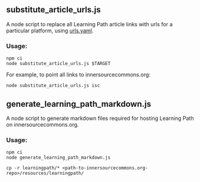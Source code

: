 ## substitute_article_urls.js

A node script to replace all Learning Path article links with urls for a particular platform, using [urls.yaml](../config/urls.yaml).

### Usage:
```
npm ci
node substitute_article_urls.js $TARGET
```
For example, to point all links to innersourcecommons.org:
```
node substitute_article_urls.js isc
```

## generate_learning_path_markdown.js

A node script to generate markdown files required for hosting Learning Path on innersourcecommons.org.

### Usage:
```
npm ci
node generate_learning_path_markdown.js

cp -r learningpath/* <path-to-innersourcecommons.org-repo>/resources/learningpath/
```